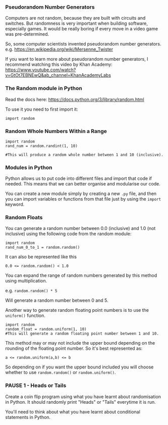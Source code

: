 ### Pseudorandom Number Generators
Computers are not random, because they are built with circuits and switches. But randomness is very important when building software, especially games. It would be really boring if every move in a video game was pre-determined.

So, some computer scientists invented pseudorandom number generators. e.g. https://en.wikipedia.org/wiki/Mersenne_Twister

If you want to learn more about pseudorandom number generators, I recommend watching this video by Khan Academy: https://www.youtube.com/watch?v=GtOt7EBNEwQ&ab_channel=KhanAcademyLabs

### The Random module in Python
Read the docs here:
https://docs.python.org/3/library/random.html

To use it you need to first import it:

`import random`

### Random Whole Numbers Within a Range

```
import random
rand_num = random.randint(1, 10)

#This will produce a random whole number between 1 and 10 (inclusive).
```
### Modules in Python
Python allows us to put code into different files and import that code if needed. This means that we can better organise and modularise our code. 

You can create a new module simply by creating a new `.py` file, and then you can import variables or functions from that file just by using the `import` keyword.

### Random Floats
You can generate a random number between 0.0 (inclusive) and 1.0 (not inclusive) using the following code from the random module:

```
import random
rand_num_0_to_1 = random.random()
```
It can also be represented like this

`0.0 <= random.random() < 1.0`

You can expand the range of random numbers generated by this method using multiplication.

e.g. `random.random() * 5`

Will generate a random number between 0 and 5. 

Another way to generate random floating point numbers is to use the `uniform()` function.

```
import random
random_float = random.uniform(1, 10)
#This will generate a random floating point number between 1 and 10. 
```
This method may or may not include the upper bound depending on the rounding of the floating point number.
So it's best represented as:

`a <= random.uniform(a,b) <= b`

So depending on if you want the upper bound included you will choose whether to use `random.random()` or `random.uniform()`.

### PAUSE 1 - Heads or Tails
Create a coin flip program using what you have learnt about randomisation in Python. It should randomly print "Heads" or "Tails" everytime it is run. 

<div class="hint">
  You'll need to think about what you have learnt about conditional statements in Python.
</div>